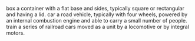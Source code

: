 box
a container with a flat base and sides, typically square or rectangular and having a lid.
car
a road vehicle, typically with four wheels, powered by an internal combustion engine and able to carry a small number of people.
train
a series of railroad cars moved as a unit by a locomotive or by integral motors.